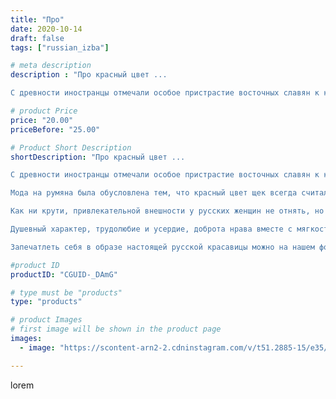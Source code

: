 ```yaml
---
title: "Про"
date: 2020-10-14
draft: false
tags: ["russian_izba"]

# meta description
description : "Про красный цвет ...

С древности иностранцы отмечали особое пристрастие восточных славян к красному цвету. Эталоном женской красоты считалась матрешка. Внима"

# product Price
price: "20.00"
priceBefore: "25.00"

# Product Short Description
shortDescription: "Про красный цвет ...

С древности иностранцы отмечали особое пристрастие восточных славян к красному цвету. Эталоном женской красоты считалась матрешка. Внимательно разглядывая этих кукол можно обнаружить, что самыми яркими чертами их лица были нарумяненные щечки и алые губы. 

Мода на румяна была обусловлена тем, что красный цвет щек всегда считался признаком крепкого здоровья, что в то время было, зачастую, определяющим фактором в выборе невесты. Подвенечное, самое красивое платье русской девушки, в старину было тоже красного цвета.

Как ни крути, привлекательной внешности у русских женщин не отнять, но это для формирования имиджа красавицы не главное. 

Душевный характер, трудолюбие и усердие, доброта нрава вместе с мягкостью черт лица никого не могут оставить равнодушными.

Запечатлеть себя в образе настоящей русской красавицы можно на нашем фотопроекте, все подробности в постах ниже или по телефону: +7 (965) 535-00-95"

#product ID
productID: "CGUID-_DAmG"

# type must be "products"
type: "products"

# product Images
# first image will be shown in the product page
images:
  - image: "https://scontent-arn2-2.cdninstagram.com/v/t51.2885-15/e35/121553890_337418237351957_4570513227575430001_n.jpg?_nc_ht=scontent-arn2-2.cdninstagram.com&_nc_cat=105&_nc_ohc=MBbSRCDyf1cAX_vyyQH&se=8&tp=1&oh=738046e6946049bc8606fcf003d4e49a&oe=604E7118&ig_cache_key=MjQxOTU5NDM1Nzk2NTA2NDU4Mg%3D%3D.2"

---
```

lorem
